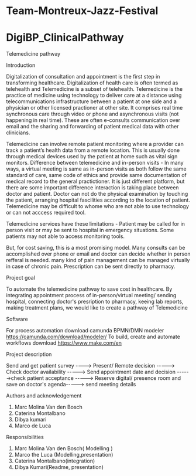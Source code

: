 # Team-Montreux-Jazz-Festival
# DigiBP_ClinicalPathway

Telemedicine pathway

Introduction 

Digitalization of consultation and appointment is the first step in transforming healthcare. Digitalization of health care is often termed as telehealth
and Telemedicine is a subset of telehealth.  Telemedicine is the practice of medicine using technology to deliver care at a distance using telecommunications infrastructure between a patient at one side and a physician or other licensed practioner at other site. 
It comprises real time synchronous care through video or phone and asynchronous visits (not happening in real time). These are often e-consults communication over email and the sharing and forwarding of patient medical data with other clinicians.

Telemedicine can involve remote patient monitoring where a provider can track a patient’s health data from a remote location. This is usually done 
through medical devices used by the patient at home such as vital sign monitors. 
Difference between telemedicine and in-person visits - In many ways, a virtual meeting is same as in-person visits as both follow the same standard of 
care, same code of ethics and provide same documentation of medical record to the general practictioner. It is just different platform, but there are 
some important difference interaction is taking place between doctor and patient. Doctor can not do the physical examination by touching the patient, arranging hospital fascilities according to the location of patient. Telemedicine may be difficult to whome who are not able to use technology or can 
not acccess required tool.


Telemedicine services have these limitations - Patient may be called for in person visit or may be sent to hospital in emergency situations. Some 
patients may not able to access monitoring tools.

But, for cost saving, this is a most promising model. Many consults can be accomplished over phone or email and doctor can decide whether in person refferal is needed. many kind of pain management can be managed virtually in case of chronic pain. Prescription can be sent directly to pharmacy.



Project goal 

 To automate the  telemedicine pathway to save cost in healthcare. 
 By integrating appointment process of in-person/virtual meeting/ sending hospital, connecting doctor's presription to pharmacy, keeing lab reports, 
 making treatment plans,  we would like to create a pathway of Telemedicine
 
Software 

For process automation download camunda BPMN/DMN modeler  
https://camunda.com/download/modeler/
To build, create and automate workflows download
https://www.make.com/en

 
 Project description 
 
 Send and get patient survey ----> Present/ Remote decision -----> Check doctor availability -----> Send appointment date and decision ------>check patient acceptance -----> Reserve digital/ presence room and save on doctor's agenda-----> send meeting details
 
 
 
 Authors and acknowledgement
1. Marc Molina Van den Bosch 
2. Caterina Montalbano
3. Dibya kumari
4. Marco de Luca 

Responsibilities

 1. Marc Molina Van den Bosch( Modelling )
 2. Marco the Luca (Modelling,presentation)
 3. Caterina Montalbano(integration)
 4. Dibya Kumari(Readme, presentation)


 
